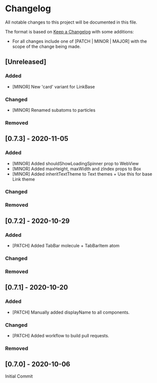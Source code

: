 # Changelog

All notable changes to this project will be documented in this file.

The format is based on [Keep a Changelog](https://keepachangelog.com/en/1.0.0/) with some additions:
- For all changes include one of [PATCH | MINOR | MAJOR] with the scope of the change being made.

## [Unreleased]

### Added
- [MINOR] New 'card' variant for LinkBase

### Changed
- [MINOR] Renamed subatoms to particles

### Removed

## [0.7.3] - 2020-11-05

### Added
- [MINOR] Added shouldShowLoadingSpinner prop to WebView
- [MINOR] Added maxHeight, maxWidth and zIndex props to Box
- [MINOR] Added inheritTextTheme to Text themes + Use this for base Link theme

### Changed

### Removed

## [0.7.2] - 2020-10-29

### Added
- [PATCH] Added TabBar molecule + TabBarItem atom

### Changed

### Removed

## [0.7.1] - 2020-10-20

### Added
- [PATCH] Manually added displayName to all components.

### Changed
- [PATCH] Added workflow to build pull requests.

### Removed

## [0.7.0] - 2020-10-06

Initial Commit
